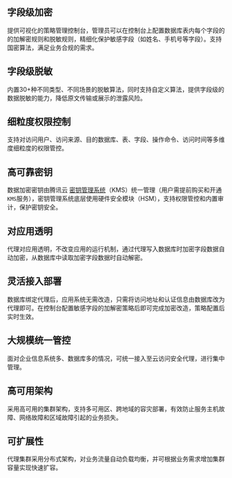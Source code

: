 ## 字段级加密
提供可视化的策略管理控制台，管理员可以在控制台上配置数据库表内每个字段的的加解密规则和脱敏规则，精细化保护敏感字段（如姓名、手机号等字段）。支持国密算法，满足业务合规的需求。
## 字段级脱敏
内置30+种不同类型、不同场景的脱敏算法，同时支持自定义算法，提供字段级的数据脱敏的能力，降低原文传输或展示的泄露风险。
## 细粒度权限控制
支持对访问用户、访问来源、目的数据库、表、字段、操作命令、访问时间等多维度细粒度的权限管控。
## 高可靠密钥
数据加密密钥由腾讯云 [密钥管理系统](https://cloud.tencent.com/product/kms)（KMS）统一管理（用户需提前购买和开通`KMS`服务），密钥管理系统底层使用硬件安全模块（HSM），支持权限管控和内置审计，保护密钥安全。
## 对应用透明
代理对应用透明，不改变应用的运行机制，通过代理写入数据库时加密字段数据自动加密，从数据库中读取加密字段数据时自动解密。
## 灵活接入部署
数据库绑定代理后，应用系统无需改造，只需将访问地址和认证信息由数据库改为代理即可。在控制台配置敏感字段的加解密策略后即可完成加密改造，策略配置后实时生效。
## 大规模统一管控
面对企业信息系统多、数据库多的情况，可统一接入至云访问安全代理，进行集中管理。
## 高可用架构
采用高可用的集群架构，支持多可用区、跨地域的容灾部署，有效防止服务主机故障、网络故障和区域故障引起的业务损失。
## 可扩展性
代理集群采用分布式架构，对业务流量自动负载均衡，并可根据业务需求增加集群容量实现快速扩容。
